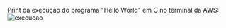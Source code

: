 Print da execução do programa "Hello World" em C no terminal da AWS:
<img src="https://imgur.com/gallery/LGIRREO" alt="execucao">
